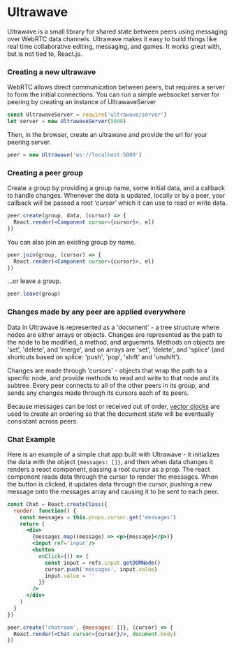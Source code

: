 # Ultrawave

Ultrawave is a small library for shared state between peers using messaging over WebRTC data channels.  Ultrawave makes it easy to build things like real time collaborative editing, messaging, and games.  It works great with, but is not tied to, React.js.


### Creating a new ultrawave

WebRTC allows direct communication between peers, but requires a server to form the initial connections.  You can run a simple websocket server for peering by creating an instance of UltrawaveServer

```javascript
const UltrawaveServer = require('ultrawave/server')
let server = new UltrawaveServer(5000)
```

Then, in the browser, create an ultrawave and provide the url for your peering server.

```javascript
peer = new Ultrawave('ws://localhost:5000')
```


### Creating a peer group

Create a group by providing a group name, some initial data, and a callback to handle changes.  Whenever the data is updated, locally or by a peer, your callback will be passed a root *'cursor'* which it can use to read or write data.

```jsx
peer.create(group, data, (cursor) => {
  React.render(<Component cursor={cursor}>, el)
})
```
You can also join an existing group by name.

```jsx
peer.join(group, (cursor) => {
  React.render(<Component cursor={cursor}>, el)
})
```
...or leave a group.

```javascript
peer.leave(group)
```


### Changes made by any peer are applied everywhere

Data in Ultrawave is represented as a 'document' - a tree structure where nodes are either arrays or objects.  Changes are represented as the path to the node to be modified, a method, and arguemnts.  Methods on objects are 'set', 'delete', and 'merge', and on arrays are 'set', 'delete', and 'splice' (and shortcuts based on splice: 'push', 'pop', 'shift' and 'unshift').

Changes are made through 'cursors' - objects that wrap the path to a specific node, and provide methods to read and write to that node and its subtree.  Every peer connects to all of the other peers in its group, and sends any changes made through its cursors each of its peers.

Because messages can be lost or received out of order, [vector clocks](//en.wikipedia.org/wiki/Vector_clock) are used to create an ordering so that the document state will be eventually consistant across peers.


### Chat Example

Here is an example of a simple chat app built with Ultrawave - it initializes the data with the object `{messages: []}`, and then when data changes it renders a react component, passing a root cursor as a prop.  The react component reads data
through the cursor to render the messages.  When the button is clicked, it updates
data through the cursor, pushing a new message onto the messages array and causing it to be sent to each peer.

```jsx
const Chat = React.createClass({
  render: function() {
    const messages = this.props.cursor.get('messages')
    return (
      <div>
        {messages.map((message) => <p>{message}</p>)}
        <input ref='input'/>
        <button
          onClick={() => {
            const input = refs.input.getDOMNode()
            cursor.push('messages', input.value)
            input.value = ''
          }}
        />
      </div>
    )
  }
})

peer.create('chatroom', {messages: []}, (cursor) => {
  React.render(<Chat cursor={cursor}/>, document.body)
})
```
